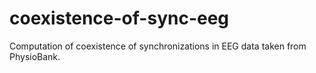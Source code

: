 # coexistence-of-sync-eeg
Computation of coexistence of synchronizations in EEG data taken from PhysioBank.
